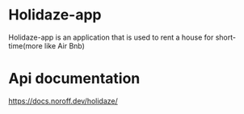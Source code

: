 # Holidaze-app

Holidaze-app is an application that is used to rent a house for short-time(more like Air Bnb)

# Api documentation
https://docs.noroff.dev/holidaze/
